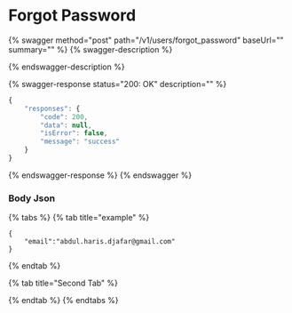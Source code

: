 # Forgot Password

{% swagger method="post" path="/v1/users/forgot_password" baseUrl="" summary="" %}
{% swagger-description %}

{% endswagger-description %}

{% swagger-response status="200: OK" description="" %}
```javascript
{
    "responses": {
        "code": 200,
        "data": null,
        "isError": false,
        "message": "success"
    }
}
```
{% endswagger-response %}
{% endswagger %}

### Body Json

{% tabs %}
{% tab title="example" %}
```
{
    "email":"abdul.haris.djafar@gmail.com"
}
```
{% endtab %}

{% tab title="Second Tab" %}

{% endtab %}
{% endtabs %}
